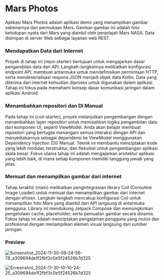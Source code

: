  Mars Photos 
==================================

Aplikasi Mars Photos adalah aplikasi demo yang menampilkan gambar sebenarnya dari permukaan Mars. Gambar-gambar ini adalah
foto kehidupan nyata dari Mars yang diambil oleh penjelajah Mars NASA. Data disimpan di server Web
sebagai layanan web REST.


### Mendapatkan Data dari Internet
Proyek di tahap ini (repo-starter) bertujuan untuk mengajarkan dasar pengambilan data dari API. Langkah-langkahnya melibatkan konfigurasi endpoint API, membuat antarmuka untuk mendefinisikan permintaan HTTP, serta mendeserialisasi respons JSON menjadi objek data Kotlin. Data yang diterima dari internet kemudian diproses untuk digunakan dalam aplikasi. Tahap ini fokus pada memahami konsep dasar komunikasi jaringan dalam aplikasi Android.

### Menambahkan repositori dan DI Manual
Pada tahap ini (coil-starter), proyek melanjutkan pengembangan dengan menambahkan layer repositori untuk memisahkan logika pengambilan data dari komponen UI, seperti ViewModel. Anda akan belajar membuat repositori yang bertugas menangani semua interaksi dengan API dan menyediakannya sebagai dependensi ke ViewModel menggunakan Dependency Injection (DI) Manual. Teknik ini membantu menciptakan kode yang lebih modular, terstruktur, dan fleksibel untuk pengembangan aplikasi skala besar. Fokus utama tahap ini adalah mengajarkan arsitektur aplikasi yang lebih baik, di mana setiap komponen memiliki tanggung jawab yang jelas.

### Memuat dan menampilkan gambar dari internet
Tahap terakhir (main) melibatkan pengintegrasian library Coil (Coroutine Image Loader) untuk memuat dan menampilkan gambar dari internet dengan efisien. Langkah-langkah mencakup konfigurasi Coil untuk menampilkan foto Mars yang diambil dari API langsung di antarmuka pengguna. Library ini mendukung Jetpack Compose dan memungkinkan pengelolaan cache, placeholder, serta pemuatan gambar secara dinamis. Fokus tahap ini adalah menciptakan pengalaman pengguna yang mulus dan profesional dengan menampilkan elemen visual langsung dari sumber jaringan.

### Preview
![Screenshot_2024-11-30-09-24-56-78_a309694de1f2fbf3c0e5f24526b7d325](https://github.com/user-attachments/assets/930fad66-0fa9-49f3-89be-3471cc7a9d5f)

![Screenshot_2024-11-30-10-10-24-25_a309694de1f2fbf3c0e5f24526b7d325](https://github.com/user-attachments/assets/b8be1546-c6de-48b2-8557-fac44ff90016)

